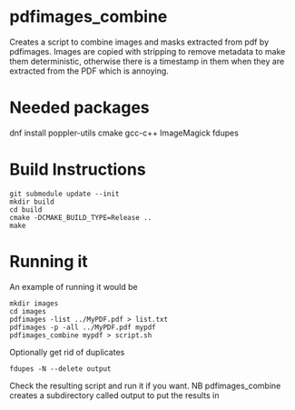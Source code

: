 # pdfimages_combine
Creates a script to combine images and masks extracted from pdf by pdfimages. Images are copied with stripping to remove metadata to make them deterministic, otherwise there is a timestamp in them when they are extracted from the PDF which is annoying.

# Needed packages
dnf install poppler-utils cmake gcc-c++ ImageMagick fdupes

# Build Instructions
    git submodule update --init
    mkdir build
    cd build
    cmake -DCMAKE_BUILD_TYPE=Release ..
    make

# Running it

An example of running it would be

    mkdir images
    cd images
    pdfimages -list ../MyPDF.pdf > list.txt
    pdfimages -p -all ../MyPDF.pdf mypdf
    pdfimages_combine mypdf > script.sh
Optionally get rid of duplicates

    fdupes -N --delete output

Check the resulting script and run it if you want. NB pdfimages_combine creates a subdirectory called output to put the results in

